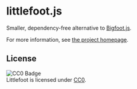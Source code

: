 # littlefoot.js

Smaller, dependency-free alternative to [Bigfoot.js](http://www.bigfootjs.com).

For more information, see [the project homepage](https://jonstoler.gitlab.io/littlefoot.js).

## License

![CC0 Badge](https://licensebuttons.net/p/mark/1.0/88x31.png)  
Littlefoot is licensed under [CC0](https://creativecommons.org/publicdomain/zero/1.0/).